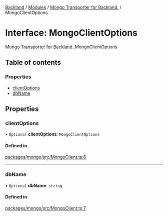 [Backland](../README.md) / [Modules](../modules.md) / [Mongo Transporter for Backland.](../modules/Mongo_Transporter_for_Backland_.md) / MongoClientOptions

# Interface: MongoClientOptions

[Mongo Transporter for Backland.](../modules/Mongo_Transporter_for_Backland_.md).MongoClientOptions

## Table of contents

### Properties

- [clientOptions](Mongo_Transporter_for_Backland_.MongoClientOptions.md#clientoptions)
- [dbName](Mongo_Transporter_for_Backland_.MongoClientOptions.md#dbname)

## Properties

### clientOptions

• `Optional` **clientOptions**: `MongoClientOptions`

#### Defined in

[packages/mongo/src/MongoClient.ts:6](https://github.com/antoniopresto/darch/blob/c5cd1c8/packages/mongo/src/MongoClient.ts#L6)

___

### dbName

• `Optional` **dbName**: `string`

#### Defined in

[packages/mongo/src/MongoClient.ts:7](https://github.com/antoniopresto/darch/blob/c5cd1c8/packages/mongo/src/MongoClient.ts#L7)
